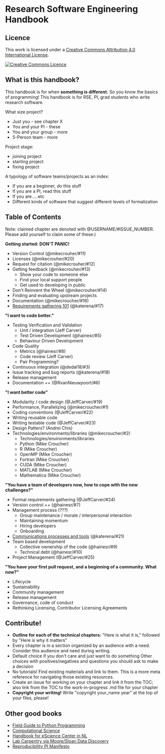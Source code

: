 # Research Software Engineering Handbook

## Licence

This work is licensed under a [Creative Commons Attribution 4.0 International License](http://creativecommons.org/licenses/by/4.0/).

[![Creative Commons Licence](https://i.creativecommons.org/l/by/4.0/88x31.png)](http://creativecommons.org/licenses/by/4.0/)

## What is this handbook?

This handbook is for when **something is different.** So you know the basics of programming! This handbook is for RSE, PI, grad students who write research software.

What size project?
* Just you - see chapter X
* You and your PI - these
* You and your group - more
* 5-Person team - more

Project stage: 
* joining project
* starting project
* fixing project

A typology of software teams/projects as an index:
* If you are a beginner, do this stuff
* If you are a PI, read this stuff
* If you are…..etc
* Different kinds of software that suggest different levels of formalization

## Table of Contents

Note: claimed chapter are denoted with @USERNAME/#ISSUE_NUMBER. Please add yourself to claim some of these:)

**Getting started: DON'T PANIC!**

* Version Control (@mikecrouher/#11) 
* Licenses (@mikecrouher/#20)
* Request for citation (@mikecrouher/#12)
* Getting feedback (@mikecrouher/#13)
  * Show your code to someone else
  * Find your local support people
  * Get used to developing in public
* Don't Reinvent the Wheel (@mikecrouher/#14)
 * Finding and evaluating upstream projects
* Documentation (@mikecroucher/#16)
* [Requirements gathering 101](getting_started/7_reqs.md) (@katerena/#17)

**"I want to code better."**

* Testing Verification and Validation
  * Unit / integration (Jeff Carver)
  * Test Driven Development (@hainesr/#5)
  * Behaviour Driven Development
* Code Quality
  * Metrics (@hainesr/#8)
  * Code review (Jeff Carver)
  * Pair Programming?
* Continuous integration (@dedal18/#3)
* Issue tracking and bug reports (@katerena/#18)
* Release management
* Documentation ++ (@RvanNieuwpoort/#6)

**"I want better code"**

* Modularity / code design (@JeffCarver/#19)
* Performance, Parallelizing (@mikecroucher/#1)
* Coding conventions (@JeffCarver/#22)
* Writing reusable code
* Writing testable code (@JeffCarver/#23)
* Design Patters? (Andrei Chis)
* Technologies/environments/libraries (@mikecroucher/#2)
  * Technologies/environments/libraries
  * Python  (Mike Croucher)
  * R 	 (Mike Croucher)
  * OpenMP (Mike Croucher)
  * Fortran  (Mike Croucher)
  * CUDA  (Mike Croucher)
  * MATLAB (Mike Croucher)
  * Mathematica (Mike Croucher)

**"You have a team of developers now, how to cope with the new challenges?"**
* Formal requirements gathering (@JeffCarver/#24)
* Version control ++ (@hainesr/#7)
* Management process (???)
  * Group maintenance / morale / interpersonal interaction 
  * Maintaining momentum
  * Hiring developers
  * Onboarding
* [Communications processes and tools](teams/4_communication.md) (@katerena/#21)
* Team based development
  * Collective ownership of the code (@hainesr/#9)
  * Technical debt (@hainesr/#10)
* Project Management (@JeffCarver/#25)

**"You have your first pull request, and a beginning of a community. What now?"**
* Lifecycle
* Sustainability
* Community management
* Release management
* Governance, code of conduct
* Rethinking Licensing, Contributor Licensing Agreements

## Contribute!

* **Outline for each of the technical chapters:** "Here is what it is," followed by "Here is why it matters"
* Every chapter is in a section organized by an audience with a need.  Consider this audience and need during writing.
* Default choice if you don't care and just want to do something
Other choices with positives/negatives and questions you should ask to make a decision
* No tutorials! Find existing materials and link to them. This is a more meta reference for navigating those existing resources.
* Create an issue for working on your chapter and link it from the TOC; also link from the TOC to the work-in-progress .md file for your chapter
* **Copyright your writing!** Write "copyright your_name year" at the top of your files, please!

## Other good books

* [Field Guide to Python Programming](http://physics.codes/)
* [Computational Science](https://www.amazon.com/Computation-Science-Konrad-Hinsen/dp/168174029X?ie=UTF8&*Version*=1&*entries*=0)
* [Handbook for eScience Center in NL](https://nlesc.gitbooks.io/guide/content/)
* [Lab Carpentry via Moore/Sloan Data Discovery](http://labcarpentry.org/en/latest/)
* [Reproducibility PI Manifesto](http://lorenabarba.com/gallery/reproducibility-pi-manifesto/)
